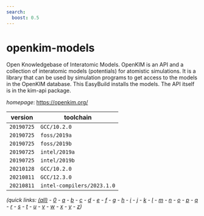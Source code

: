 ```yaml
---
search:
  boost: 0.5
---
```

# openkim-models

Open Knowledgebase of Interatomic Models.  OpenKIM is an API and a collection of interatomic models (potentials) for atomistic simulations.  It is a library that can be used by simulation programs to get access to the models in the OpenKIM database.  This EasyBuild installs the models.  The API itself is in the kim-api package.

*homepage*: <https://openkim.org/>

version | toolchain
--------|----------
``20190725`` | ``GCC/10.2.0``
``20190725`` | ``foss/2019a``
``20190725`` | ``foss/2019b``
``20190725`` | ``intel/2019a``
``20190725`` | ``intel/2019b``
``20210128`` | ``GCC/10.2.0``
``20210811`` | ``GCC/12.3.0``
``20210811`` | ``intel-compilers/2023.1.0``


*(quick links: [(all)](../index.md) - [0](../0/index.md) - [a](../a/index.md) - [b](../b/index.md) - [c](../c/index.md) - [d](../d/index.md) - [e](../e/index.md) - [f](../f/index.md) - [g](../g/index.md) - [h](../h/index.md) - [i](../i/index.md) - [j](../j/index.md) - [k](../k/index.md) - [l](../l/index.md) - [m](../m/index.md) - [n](../n/index.md) - [o](../o/index.md) - [p](../p/index.md) - [q](../q/index.md) - [r](../r/index.md) - [s](../s/index.md) - [t](../t/index.md) - [u](../u/index.md) - [v](../v/index.md) - [w](../w/index.md) - [x](../x/index.md) - [y](../y/index.md) - [z](../z/index.md))*

